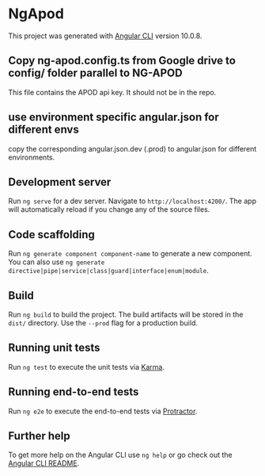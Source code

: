 # NgApod

This project was generated with [Angular CLI](https://github.com/angular/angular-cli) version 10.0.8.

## Copy ng-apod.config.ts from Google drive to config/ folder parallel to NG-APOD

This file contains the APOD api key. It should not be in the repo.

## use environment specific angular.json for different envs

copy the corresponding angular.json.dev (.prod) to angular.json for different environments.

## Development server

Run `ng serve` for a dev server. Navigate to `http://localhost:4200/`. The app will automatically reload if you change any of the source files.

## Code scaffolding

Run `ng generate component component-name` to generate a new component. You can also use `ng generate directive|pipe|service|class|guard|interface|enum|module`.

## Build

Run `ng build` to build the project. The build artifacts will be stored in the `dist/` directory. Use the `--prod` flag for a production build.

## Running unit tests

Run `ng test` to execute the unit tests via [Karma](https://karma-runner.github.io).

## Running end-to-end tests

Run `ng e2e` to execute the end-to-end tests via [Protractor](http://www.protractortest.org/).

## Further help

To get more help on the Angular CLI use `ng help` or go check out the [Angular CLI README](https://github.com/angular/angular-cli/blob/master/README.md).
